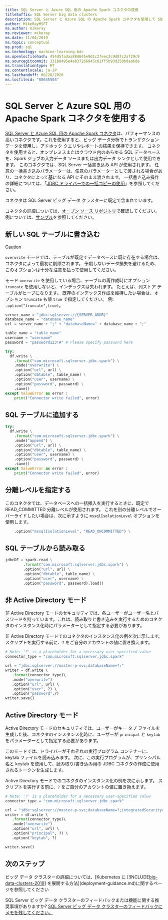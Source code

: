 ```yaml
---
title: SQL Server と Azure SQL 用の Apache Spark コネクタの使用
titleSuffix: SQL Server big data clusters
description: SQL Server と Azure SQL の Apache Spark コネクタを使用して SQL Server に読み取りと書き込みを行う方法について学習します。
author: MikeRayMSFT
ms.author: mikeray
ms.reviewer: mikeray
ms.date: 11/04/2019
ms.topic: conceptual
ms.prod: sql
ms.technology: machine-learning-bdc
ms.openlocfilehash: 454d5fadaa88d645e9d1c2feec2c9d87c2af29c9
ms.sourcegitcommit: 331b8495e4ab37266945c81ff5b93d250bdaa6da
ms.translationtype: HT
ms.contentlocale: ja-JP
ms.lasthandoff: 08/20/2020
ms.locfileid: "88645503"
---
```

# <a name="use-the-apache-spark-connector-for-sql-server-and-azure-sql"></a>SQL Server と Azure SQL 用の Apache Spark コネクタを使用する

[SQL Server と Azure SQL 用の Apache Spark コネクタ](https://github.com/microsoft/sql-spark-connector)は、パフォーマンスの高いコネクタです。これを使用すると、ビッグ データ分析でトランザクション データを使用し、アドホック クエリやレポートの結果を保持できます。 コネクタを使用すると、オンプレミスまたはクラウド内のあらゆる SQL データベースを、Spark ジョブの入力データ ソースまたは出力データ シンクとして使用できます。 このコネクタでは、SQL Server 一括書き込み API が使用されます。 任意の一括書き込みパラメーターは、任意のパラメーターとして渡される場合があり、コネクタによって基になる API にそのまま渡されます。 一括書き込み操作の詳細については、「[JDBC ドライバーでの一括コピーの使用]( ../connect/jdbc/using-bulk-copy-with-the-jdbc-driver.md#sqlserverbulkcopyoptions)」を参照してください。

コネクタは SQL Server ビッグ データ クラスターに既定で含まれています。

コネクタの詳細については、[オープン ソース リポジトリ](https://github.com/microsoft/sql-spark-connector)で確認してください。 例については、[サンプル](https://github.com/microsoft/sql-spark-connector/tree/master/samples)を参照してください。

## <a name="write-to-a-new-sql-table"></a>新しい SQL テーブルに書き込む

>[!CAUTION]
> `overwrite` モードでは、テーブルが既定でデータベースに既に存在する場合は、コネクタによって最初に削除されます。 予期しないデータ損失を避けるため、このオプションは十分な注意を払って使用してください。
> 
> モード `overwrite` を使用している場合、テーブルの再作成時にオプション `truncate` を使用しないと、インデックスは失われます。 たとえば、列ストア テーブルがヒープになります。 既存のインデックス作成を維持したい場合は、オプション `truncate` も値 `true` で指定してください。 例: `.option("truncate",true)`。

```python
server_name = "jdbc:sqlserver://{SERVER_ADDR}"
database_name = "database_name"
url = server_name + ";" + "databaseName=" + database_name + ";"

table_name = "table_name"
username = "username"
password = "password123!#" # Please specify password here

try:
  df.write \
    .format("com.microsoft.sqlserver.jdbc.spark") \
    .mode("overwrite") \
    .option("url", url) \
    .option("dbtable", table_name) \
    .option("user", username) \
    .option("password", password) \
    .save()
except ValueError as error :
    print("Connector write failed", error)
```

## <a name="append-to-sql-table"></a>SQL テーブルに追加する
```python
try:
  df.write \
    .format("com.microsoft.sqlserver.jdbc.spark") \
    .mode("append") \
    .option("url", url) \
    .option("dbtable", table_name) \
    .option("user", username) \
    .option("password", password) \
    .save()
except ValueError as error :
    print("Connector write failed", error)
```

## <a name="specify-the-isolation-level"></a>分離レベルを指定する

このコネクタでは、データベースへの一括挿入を実行するときに、既定で READ_COMMITTED 分離レベルが使用されます。 これを別の分離レベルでオーバーライドしたい場合は、次に示すように `mssqlIsolationLevel` オプションを使用します。
```python
    .option("mssqlIsolationLevel", "READ_UNCOMMITTED") \
```

## <a name="read-from-sql-table"></a>SQL テーブルから読み取る

```python
jdbcDF = spark.read \
        .format("com.microsoft.sqlserver.jdbc.spark") \
        .option("url", url) \
        .option("dbtable", table_name) \
        .option("user", username) \
        .option("password", password).load()
```

## <a name="non-active-directory-mode"></a>非 Active Directory モード

非 Active Directory モードのセキュリティでは、各ユーザーがユーザー名とパスワードを持っています。これは、読み取りと書き込みを実行するためのコネクタのインスタンス化時にパラメーターとして指定する必要があります。

非 Active Directory モードでのコネクタのインスタンス化の例を次に示します。 スクリプトを実行する前に、`?` をご自分のアカウントの値に置き換えます。

```python
# Note: '?' is a placeholder for a necessary user-specified value
connector_type = "com.microsoft.sqlserver.jdbc.spark" 

url = "jdbc:sqlserver://master-p-svc;databaseName=?;"
writer = df.write \ 
   .format(connector_type)\ 
   .mode("overwrite") 
   .option("url", url) \ 
   .option("user", ?) \ 
   .option("password",?) 
writer.save() 
```

## <a name="active-directory-mode"></a>Active Directory モード

Active Directory モードのセキュリティでは、ユーザーがキー タブ ファイルを生成した後、コネクタのインスタンス化時に、ユーザーが `principal` と `keytab` をパラメーターとして指定する必要があります。

このモードでは、ドライバーがそれぞれの実行プログラム コンテナーに、keytab ファイルを読み込みます。 次に、この実行プログラムが、プリンシパル名と keytab を使用して、読み取り/書き込み用の JDBC コネクタの作成に使用されるトークンを生成します。

Active Directory モードでのコネクタのインスタンス化の例を次に示します。 スクリプトを実行する前に、`?` をご自分のアカウントの値に置き換えます。

```python
# Note: '?' is a placeholder for a necessary user-specified value
connector_type = "com.microsoft.sqlserver.jdbc.spark"

url = "jdbc:sqlserver://master-p-svc;databaseName=?;integratedSecurity=true;authenticationScheme=JavaKerberos;" 
writer = df.write \ 
   .format(connector_type)\ 
   .mode("overwrite") 
   .option("url", url) \ 
   .option("principal", ?) \ 
   .option("keytab", ?)   

writer.save() 
```

## <a name="next-steps"></a>次のステップ

ビッグ データ クラスターの詳細については、[Kubernetes に [!INCLUDE[big-data-clusters-2019](../includes/ssbigdataclusters-ss-nover.md)] を展開する方法](deployment-guidance.md)に関するページを参照してください

SQL Server ビッグ データ クラスターのフィードバックまたは機能に関する推奨事項がありますか? [SQL Server ビッグ データ クラスターのフィードバックにメモを残してください。](https://aka.ms/sql-server-bdc-feedback)
